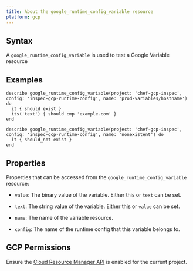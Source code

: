 ```yaml
---
title: About the google_runtime_config_variable resource
platform: gcp
---
```


## Syntax
A `google_runtime_config_variable` is used to test a Google Variable resource

## Examples
```
describe google_runtime_config_variable(project: 'chef-gcp-inspec', config: 'inspec-gcp-runtime-config', name: 'prod-variables/hostname') do
  it { should exist }
  its('text') { should cmp 'example.com' }
end

describe google_runtime_config_variable(project: 'chef-gcp-inspec', config: 'inspec-gcp-runtime-config', name: 'nonexistent') do
  it { should_not exist }
end
```

## Properties
Properties that can be accessed from the `google_runtime_config_variable` resource:


  * `value`: The binary value of the variable. Either this or `text` can be set.

  * `text`: The string value of the variable. Either this or `value` can be set.

  * `name`: The name of the variable resource.

  * `config`: The name of the runtime config that this variable belongs to.


## GCP Permissions

Ensure the [Cloud Resource Manager API](https://console.cloud.google.com/apis/library/cloudresourcemanager.googleapis.com/) is enabled for the current project.
